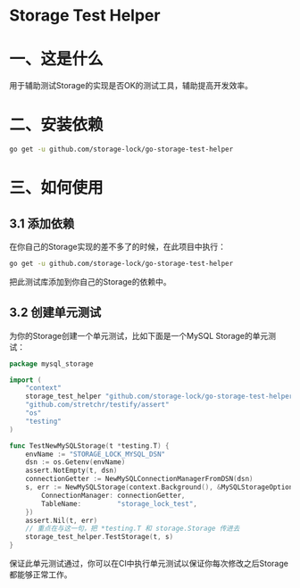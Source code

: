 # Storage Test Helper

# 一、这是什么

用于辅助测试Storage的实现是否OK的测试工具，辅助提高开发效率。

# 二、安装依赖

```bash
go get -u github.com/storage-lock/go-storage-test-helper
```

# 三、如何使用

## 3.1 添加依赖

在你自己的Storage实现的差不多了的时候，在此项目中执行：

```bash
go get -u github.com/storage-lock/go-storage-test-helper
```

把此测试库添加到你自己的Storage的依赖中。

## 3.2 创建单元测试

为你的Storage创建一个单元测试，比如下面是一个MySQL Storage的单元测试：

```go
package mysql_storage

import (
	"context"
	storage_test_helper "github.com/storage-lock/go-storage-test-helper"
	"github.com/stretchr/testify/assert"
	"os"
	"testing"
)

func TestNewMySQLStorage(t *testing.T) {
	envName := "STORAGE_LOCK_MYSQL_DSN"
	dsn := os.Getenv(envName)
	assert.NotEmpty(t, dsn)
	connectionGetter := NewMySQLConnectionManagerFromDSN(dsn)
	s, err := NewMySQLStorage(context.Background(), &MySQLStorageOptions{
		ConnectionManager: connectionGetter,
		TableName:         "storage_lock_test",
	})
	assert.Nil(t, err)
    // 重点在与这一句，把 *testing.T 和 storage.Storage 传进去 
	storage_test_helper.TestStorage(t, s)
}
```

保证此单元测试通过，你可以在CI中执行单元测试以保证你每次修改之后Storage都能够正常工作。
